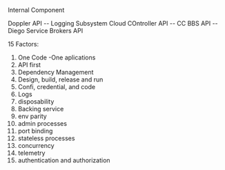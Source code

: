 Internal Component

Doppler API -- Logging Subsystem
Cloud COntroller API -- CC
BBS API -- Diego
Service Brokers API



15 Factors:

1. One Code -One aplications
2. API first
3. Dependency Management
4. Design, build, release and run
5. Confi, credential, and code
6. Logs
7. disposability
8. Backing service
9. env parity
10. admin processes
11. port binding
12. stateless processes
13. concurrency
14. telemetry
15. authentication and authorization
